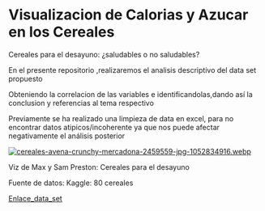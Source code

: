 # Visualizacion de Calorias y Azucar en los Cereales
Cereales para el desayuno: ¿saludables o no saludables?

En el presente repositorio ,realizaremos el analisis descriptivo del data set propuesto

Obteniendo la correlacion de las variables e identificandolas,dando así la conclusion y referencias al tema respectivo

Previamente se ha realizado una limpieza de data en excel, para no encontrar datos atipicos/incoherente ya que nos puede afectar negativamente el análisis posterior

[![cereales-avena-crunchy-mercadona-2459559-jpg-1052834916.webp](https://i.postimg.cc/mkLDtZMz/cereales-avena-crunchy-mercadona-2459559-jpg-1052834916.webp)](https://postimg.cc/ygGBGHLs)


Viz de Max y Sam Preston: Cereales para el desayuno

Fuente de datos: Kaggle: 80 cereales

[Enlace_data_set](https://data.world/makeovermonday/2020w36)
